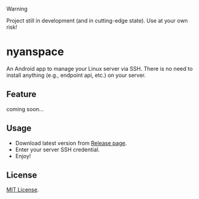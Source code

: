 > [!WARNING]  
> Project still in development (and in cutting-edge state). Use at your own risk!

# nyanspace

An Android app to manage your Linux server via SSH. There is no need to install anything (e.g., endpoint api, etc.) on your server.

## Feature

coming soon...

## Usage

- Download latest version from [Release page](https://github.com/michioxd/nyanspace/releases/latest).
- Enter your server SSH credential.
- Enjoy!

## License

[MIT License](./LICENSE).
